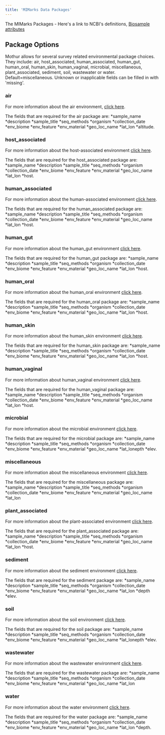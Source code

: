 ```yaml
---
title: 'MIMarks Data Packages'
---
```

The MIMarks Packages - Here\'s a link to NCBI\'s definitions, [Biosample
attributes](http://www.ncbi.nlm.nih.gov/biosample/docs/attributes/)

## Package Options

Mothur allows for several survey related environmental package choices.
They include: air, host\_associated, human\_associated, human\_gut,
human\_oral, human\_skin, human\_vaginal, microbial, miscellaneous,
plant\_associated, sediment, soil, wastewater or water.
Default=miscellaneous. Unknown or inapplicable fields can be filled in
with \'missing\'.

### air

For more information about the air environment, [ click
here](Air_environment).

The fields that are required for the air package are: \*sample\_name
\*description \*sample\_title \*seq\_methods \*organism
\*collection\_date \*env\_biome \*env\_feature \*env\_material
\*geo\_loc\_name \*lat\_lon \*altitude.

### host\_associated

For more information about the host-associated environment [ click
here](Host_Associated).

The fields that are required for the host\_associated package are:
\*sample\_name \*description \*sample\_title \*seq\_methods \*organism
\*collection\_date \*env\_biome \*env\_feature \*env\_material
\*geo\_loc\_name \*lat\_lon \*host.

### human\_associated

For more information about the human-associated environment [ click
here](Human_Associated).

The fields that are required for the human\_associated package are:
\*sample\_name \*description \*sample\_title \*seq\_methods \*organism
\*collection\_date \*env\_biome \*env\_feature \*env\_material
\*geo\_loc\_name \*lat\_lon \*host.

### human\_gut

For more information about the human\_gut environment [ click
here](Human_gut).

The fields that are required for the human\_gut package are:
\*sample\_name \*description \*sample\_title \*seq\_methods \*organism
\*collection\_date \*env\_biome \*env\_feature \*env\_material
\*geo\_loc\_name \*lat\_lon \*host.

### human\_oral

For more information about the human\_oral environment [ click
here](Human_oral).

The fields that are required for the human\_oral package are:
\*sample\_name \*description \*sample\_title \*seq\_methods \*organism
\*collection\_date \*env\_biome \*env\_feature \*env\_material
\*geo\_loc\_name \*lat\_lon \*host.

### human\_skin

For more information about the human\_skin environment [ click
here](Human_skin).

The fields that are required for the human\_skin package are:
\*sample\_name \*description \*sample\_title \*seq\_methods \*organism
\*collection\_date \*env\_biome \*env\_feature \*env\_material
\*geo\_loc\_name \*lat\_lon \*host.

### human\_vaginal

For more information about human\_vaginal environment [ click
here](Human_vaginal).

The fields that are required for the human\_vaginal package are:
\*sample\_name \*description \*sample\_title \*seq\_methods \*organism
\*collection\_date \*env\_biome \*env\_feature \*env\_material
\*geo\_loc\_name \*lat\_lon \*host.

### microbial

For more information about the microbial environment [ click
here](Microbial).

The fields that are required for the microbial package are:
\*sample\_name \*description \*sample\_title \*seq\_methods \*organism
\*collection\_date \*env\_biome \*env\_feature \*env\_material
\*geo\_loc\_name \*lat\_lonepth \*elev.

### miscellaneous

For more information about the miscellaneous environment [ click
here](Miscellaneous).

The fields that are required for the miscellaneous package are:
\*sample\_name \*description \*sample\_title \*seq\_methods \*organism
\*collection\_date \*env\_biome \*env\_feature \*env\_material
\*geo\_loc\_name \*lat\_lon

### plant\_associated

For more information about the plant-associated environment [ click
here](Plant_associated).

The fields that are required for the plant\_associated package are:
\*sample\_name \*description \*sample\_title \*seq\_methods \*organism
\*collection\_date \*env\_biome \*env\_feature \*env\_material
\*geo\_loc\_name \*lat\_lon \*host.

### sediment

For more information about the sediment environment [ click
here](Sediment).

The fields that are required for the sediment package are:
\*sample\_name \*description \*sample\_title \*seq\_methods \*organism
\*collection\_date \*env\_biome \*env\_feature \*env\_material
\*geo\_loc\_name \*lat\_lon \*depth \*elev.

### soil

For more information about the soil environment [ click
here](Soil).

The fields that are required for the soil package are: \*sample\_name
\*description \*sample\_title \*seq\_methods \*organism
\*collection\_date \*env\_biome \*env\_feature \*env\_material
\*geo\_loc\_name \*lat\_lonepth \*elev.

### wastewater

For more information about the wastewater environment [ click
here](Wastewater).

The fields that are required for the wastewater package are:
\*sample\_name \*description \*sample\_title \*seq\_methods \*organism
\*collection\_date \*env\_biome \*env\_feature \*env\_material
\*geo\_loc\_name \*lat\_lon

### water

For more information about the water environment [ click
here](Water).

The fields that are required for the water package are: \*sample\_name
\*description \*sample\_title \*seq\_methods \*organism
\*collection\_date \*env\_biome \*env\_feature \*env\_material
\*geo\_loc\_name \*lat\_lon \*depth.
